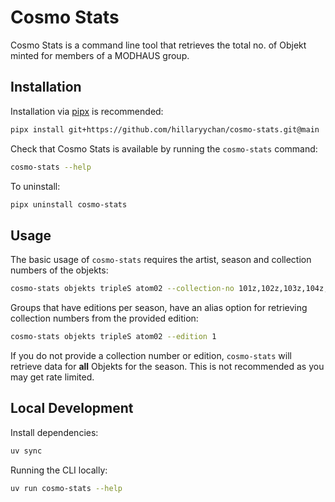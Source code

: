 # Cosmo Stats

Cosmo Stats is a command line tool that retrieves the total no. of Objekt minted
for members of a MODHAUS group.

## Installation

Installation via [pipx](https://pipx.pypa.io/stable/) is recommended:

```sh
pipx install git+https://github.com/hillaryychan/cosmo-stats.git@main
```

Check that Cosmo Stats is available by running the `cosmo-stats` command:

```sh
cosmo-stats --help
```

To uninstall:

```sh
pipx uninstall cosmo-stats
```

## Usage

The basic usage of `cosmo-stats` requires the artist, season and collection numbers of the objekts:

```sh
cosmo-stats objekts tripleS atom02 --collection-no 101z,102z,103z,104z,105z,106z,107z,108z
```

Groups that have editions per season, have an alias option for retrieving collection numbers from
the provided edition:

```sh
cosmo-stats objekts tripleS atom02 --edition 1
```

If you do not provide a collection number or edition, `cosmo-stats` will retrieve data for **all**
Objekts for the season. This is not recommended as you may get rate limited.

## Local Development

Install dependencies:

```sh
uv sync
```

Running the CLI locally:

```sh
uv run cosmo-stats --help
```
